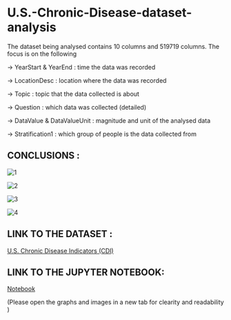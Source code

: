 # U.S.-Chronic-Disease-dataset-analysis

The dataset being analysed contains 10 columns and 519719 columns. The focus is on the following

-> YearStart & YearEnd : time the data was recorded

-> LocationDesc : location where the data was recorded

-> Topic : topic that the data collected is about

-> Question : which data was collected (detailed)

-> DataValue & DataValueUnit : magnitude and unit of the analysed data

->  Stratification1 : which group of people is the data collected from

## CONCLUSIONS :

![1](https://user-images.githubusercontent.com/37112252/66712057-a8005100-edb4-11e9-85cc-7b0b5d470805.png)

![2](https://user-images.githubusercontent.com/37112252/66712083-fa417200-edb4-11e9-80c7-c41abdfbd5c0.png)

![3](https://user-images.githubusercontent.com/37112252/66712074-e6960b80-edb4-11e9-8d3f-1d45a95d7503.png)

![4](https://user-images.githubusercontent.com/37112252/66712084-fb729f00-edb4-11e9-9164-30001099d520.png)

## LINK TO THE DATASET :
[U.S. Chronic Disease Indicators (CDI)](https://catalog.data.gov/dataset/u-s-chronic-disease-indicators-cdi)

## LINK TO THE JUPYTER NOTEBOOK:
[Notebook](https://github.com/ayush246/U.S.-Chronic-Disease-dataset-analysis/blob/master/data_analysis.ipynb)

(Please open the graphs and images in a new tab for clearity and readability )
